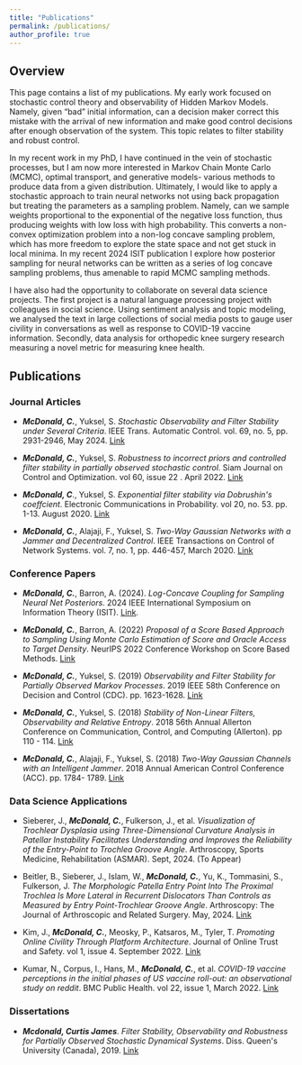 ```yaml
---
title: "Publications"
permalink: /publications/
author_profile: true
---
```


## Overview

This page contains a list of my publications. My early work focused on stochastic control theory and observability of Hidden Markov Models. Namely, given “bad” initial information, can a decision maker correct this mistake with the arrival of new information and make good control decisions after enough observation of the system. This topic relates to filter stability and robust control.

In my recent work in my PhD, I have continued in the vein of stochastic processes, but I am now more interested in Markov Chain Monte Carlo (MCMC), optimal transport, and generative models- various methods to produce data from a given distribution. Ultimately, I would like to apply a stochastic approach to train neural networks not using back propagation but treating the parameters as a sampling problem. Namely, can we sample weights proportional to the exponential of the negative loss function, thus producing weights with low loss with high probability. This converts a non-convex optimization problem into a non-log concave sampling problem, which has more freedom to explore the state space and not get stuck in local minima. In my recent 2024 ISIT publication I explore how posterior sampling for neural networks can be written as a series of log concave sampling problems, thus amenable to rapid MCMC sampling methods.

I have also had the opportunity to collaborate on several data science projects. The first project is a natural language processing project with colleagues in social science. Using sentiment analysis and topic modeling, we analysed the text in large collections of social media posts to gauge user civility in conversations as well as response to COVID-19 vaccine information. Secondly, data analysis for orthopedic knee surgery research measuring a novel metric for measuring knee health.


## Publications

### Journal Articles

* ***McDonald, C.***, Yuksel, S. *Stochastic Observability and Filter Stability under Several Criteria*. IEEE Trans. Automatic Control. vol. 69, no. 5, pp. 2931-2946, May 2024. [Link](https://ieeexplore.ieee.org/abstract/document/10209206) 

* ***McDonald, C.***, Yuksel, S. *Robustness to incorrect priors and controlled filter stability in partially observed stochastic control*. Siam Journal on Control and Optimization. vol 60, issue 22 . April 2022. [Link](https://epubs.siam.org/doi/abs/10.1137/21M1417442)

* ***McDonald, C***., Yuksel, S. *Exponential filter stability via Dobrushin's coeffcient*. Electronic Communications in Probability. vol 20, no. 53. pp. 1-13. August 2020. [Link](https://projecteuclid.org/journals/electronic-communications-in-probability/volume-25/issue-none/Exponential-filter-stability-via-Dobrushins-coefficient/10.1214/20-ECP333.full)

* ***McDonald, C.***, Alajaji, F., Yuksel, S. *Two-Way Gaussian Networks with a Jammer and Decentralized Control*. IEEE Transactions on Control of Network Systems. vol. 7, no. 1, pp. 446-457, March 2020. [Link](https://ieeexplore.ieee.org/document/8737761)

### Conference Papers

* ***McDonald, C.***, Barron, A. (2024). *Log-Concave Coupling for Sampling Neural Net Posteriors*. 2024 IEEE International Symposium on Information Theory (ISIT). [Link](https://arxiv.org/abs/2407.18802).

* ***McDonald, C.***, Barron, A. (2022) *Proposal of a Score Based Approach to Sampling Using Monte Carlo Estimation of Score and Oracle Access to Target Density*. NeurIPS
2022 Conference Workshop on Score Based Methods. [Link](https://openreview.net/forum?id=ez2cB__DaTV)

* ***McDonald, C.***, Yuksel, S. (2019) *Observability and Filter Stability for Partially Observed Markov Processes*. 2019 IEEE 58th Conference on Decision and Control (CDC). pp. 1623-1628. [Link](https://ieeexplore.ieee.org/document/9029775)
  
* ***McDonald, C.***, Yuksel, S. (2018) *Stability of Non-Linear Filters, Observability and Relative Entropy*. 2018 56th Annual Allerton Conference on Communication, Control, and Computing (Allerton). pp 110 - 114. [Link](https://proceedings.allerton.csl.illinois.edu/2018/)

* ***McDonald, C.***, Alajaji, F., Yuksel, S. (2018) *Two-Way Gaussian Channels with an Intelligent Jammer*. 2018 Annual American Control Conference (ACC). pp. 1784- 1789. [Link](https://ieeexplore.ieee.org/document/8430803)

### Data Science Applications

*  Sieberer, J., ***McDonald, C.***, Fulkerson, J., et al. *Visualization of Trochlear Dysplasia using Three-Dimensional Curvature Analysis in Patellar Instability Facilitates Understanding and Improves the Reliability of the Entry-Point to Trochlea Groove Angle*. Arthroscopy, Sports Medicine, Rehabilitation (ASMAR). Sept, 2024. (To Appear)

* Beitler, B., Sieberer, J., Islam, W., ***McDonald, C.***, Yu, K., Tommasini, S., Fulkerson, J. *The Morphologic Patella Entry Point Into The Proximal Trochlea Is More Lateral in Recurrent Dislocators Than Controls as Measured by Entry Point-Trochlear Groove Angle*. Arthroscopy: The Journal of Arthroscopic and Related Surgery. May, 2024. [Link](https://www.sciencedirect.com/science/article/pii/S0749806324003086)

* Kim, J., ***McDonald, C.***, Meosky, P., Katsaros, M., Tyler, T. *Promoting Online Civility Through Platform Architecture*. Journal of Online Trust and Safety. vol 1, issue 4. September 2022. [Link](https://tsjournal.org/index.php/jots/article/view/54)

* Kumar, N., Corpus, I., Hans, M., ***McDonald, C.***, et al. *COVID-19 vaccine perceptions in the initial phases of US vaccine roll-out: an observational study on reddit*. BMC Public Health. vol 22, issue 1, March 2022. [Link](https://bmcpublichealth.biomedcentral.com/articles/10.1186/s12889-022-12824-7)

### Dissertations

* ***Mcdonald, Curtis James***. *Filter Stability, Observability and Robustness for Partially Observed Stochastic Dynamical Systems*. Diss. Queen's University (Canada), 2019. [Link](https://qspace.library.queensu.ca/handle/1974/26466)



